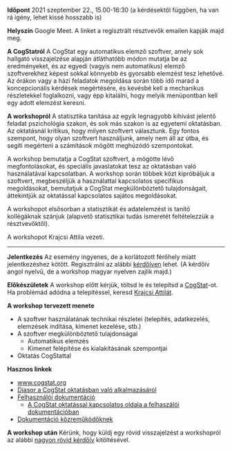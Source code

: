 **Időpont** 2021 szeptember 22., 15.00-16:30 (a kérdésektől függően, ha van rá igény, lehet kissé hosszabb is)

**Helyszín** Google Meet. A linket a regisztrált résztvevők emailen kapják majd meg.

**A CogStatról** A CogStat egy automatikus elemző szoftver, amely sok hallgató visszajelzése alapján átláthatóbb módon mutatja be az eredményeket, és az egyedi (vagyis nem automatikus) elemző szoftverekhez képest sokkal könnyebb és gyorsabb elemzést tesz lehetővé. Az órákon vagy a házi feladatok megoldása során több idő marad a koncepcionális kérdések megértésére, és kevésbé kell a mechanikus részletekkel foglalkozni, vagy épp kitalálni, hogy melyik menüpontban kell egy adott elemzést keresni.

**A workshopról** A statisztika tanítása az egyik legnagyobb kihívást jelentő feladat pszichológia szakon, és sok más szakon is az egyetemi oktatásban. Az oktatásnál kritikus, hogy milyen szoftvert választunk. Egy fontos szempont, hogy olyan szoftvert használjunk, amely nem áll az útba, és segíti megérteni a számítások mögött meghúzódó szempontokat.

A workshop bemutatja a CogStat szoftvert, a mögötte lévő megfontolásokat, és speciális javaslatokat tesz az oktatásban való használatával kapcsolatban. A workshop során többek közt kipróbáljuk a szoftvert, megbeszéljük a használattal kapcsolatos specifikus megoldásokat, bemutatjuk a CogStat megkülönböztető tulajdonságait, áttekintjük az oktatással kapcsolatos sajátos megoldásokat. 

A workshopot elsősorban a statisztikát és adatelemzést is tanító kollégáknak szánjuk (alapvető statisztikai tudás ismeretét feltételezzük a résztvevőktől).

A workshopot Krajcsi Attila vezeti.

***

**Jelentkezés** Az esemény ingyenes, de a korlátozott férőhely miatt jelentkezéshez kötött. Regisztrálni az alábbi [kérdőíven](https://forms.gle/DjUFGCTi3VxtscCM6) lehet. (A kérdőív angol nyelvű, de a workshop magyar nyelven zajlik majd.)

**Előkészületek** A workshop előtt kérjük, töltsd le és telepítsd a [CogStat](https://www.cogstat.org/)-ot. Ha problémád adódna a telepítéssel, keresd [Krajcsi Attilát](mailto:krajcsi@gmail.com).

**A workshop tervezett menete**
* A szoftver használatának technikai részletei (telepítés, adatkezelés, elemzések indítása, kimenet kezelése, stb.)
* A szoftver megkülönböztető tulajdonságai
    * Automatikus elemzés
    * Kimenet felépítése és kialakításának szempontjai
* Oktatás CogStattal

**Hasznos linkek**
* www.cogstat.org
* [Diasor a CogStat oktatásban való alkalmazásáról](https://docs.google.com/presentation/d/1vrqag3xaBW1nztx7KnJhDA-9dZCAKnaYe47RMxYSUDs/edit?usp=sharing)
* [Felhasználói dokumentáció](https://github.com/cogstat/cogstat/wiki/Documentation-for-users)
    * [A CogStat oktatással kapcsolatos oldala a felhaszálói dokumentációban](https://github.com/cogstat/cogstat/wiki/Teaching-with-CogStat)
* [Dokumentáció közreműködőknek](https://github.com/cogstat/cogstat/wiki/Documentation-for-contributors)

**A workshop után** Kérünk, hogy küldj egy rövid visszajelzést a workshopról az alábbi [nagyon rövid kérdőív](https://forms.gle/AkaZdA4WHyQfhUU67) kitöltésével.
